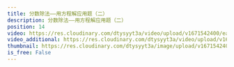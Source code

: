 ```yaml
---
title: 分数除法——用方程解应用题（二）
description: 分数除法——用方程解应用题（二）
position: 14
video: https://res.cloudinary.com/dtysyyt3a/video/upload/v1671542400/easymath/6年级上/03单元分数除法/q3ik42oemzvvo1fcspwf.mp4
video_additional: https://res.cloudinary.com/dtysyyt3a/video/upload/v1671542439/easymath/6年级上/03单元分数除法/每课一题的解答视频/kjivupafju26li31846k.mp4
thumbnail: https://res.cloudinary.com/dtysyyt3a/image/upload/v1671542403/easymath/6年级上/03单元分数除法/eday27raj6bn1hyiypd5.png
is_free: False
---
```

